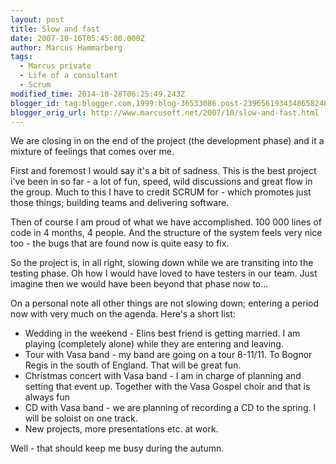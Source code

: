 ```yaml
---
layout: post
title: Slow and fast
date: 2007-10-16T05:45:00.000Z
author: Marcus Hammarberg
tags:
  - Marcus private
  - Life of a consultant
  - Scrum
modified_time: 2014-10-28T06:25:49.243Z
blogger_id: tag:blogger.com,1999:blog-36533086.post-2396561934348658248'
blogger_orig_url: http://www.marcusoft.net/2007/10/slow-and-fast.html
---
```


We are closing in on the end of the project (the development phase) and
it a mixture of feelings that comes over me.

First and foremost I would say it's a bit of sadness. This is the best
project i've been in so far - a lot of fun, speed, wild discussions and
great flow in the group. Much to this I have to credit SCRUM for - which
promotes just those things; building teams and delivering software.

Then of course I am proud of what we have accomplished. 100 000 lines of
code in 4 months, 4 people. And the structure of the system feels very
nice too - the bugs that are found now is quite easy to fix.

So the project is, in all right, slowing down while we are transiting
into the testing phase. Oh how I would have loved to have testers in our
team. Just imagine then we would have been beyond that phase now to...

On a personal note all other things are not slowing down; entering a
period now with very much on the agenda. Here's a short list:

- Wedding in the weekend - Elins best friend is getting married. I am
  playing (completely alone) while they are entering and leaving.
- Tour with Vasa band - my band are going on a tour 8-11/11. To Bognor
  Regis in the south of England. That will be great fun.
- Christmas concert with Vasa band - I am in charge of planning and
  setting that event up. Together with the Vasa Gospel choir and that
  is always fun
- CD with Vasa band - we are planning of recording a CD to the spring.
  I will be soloist on one track.
- New projects, more presentations etc. at work.

Well - that should keep me busy during the autumn.
